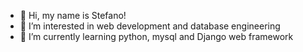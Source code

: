 - 👋 Hi, my name is Stefano!
- 👀 I’m interested in web development and database engineering
- 🌱 I’m currently learning python, mysql and Django web framework

<!---
spizzo88/spizzo88 is a ✨ special ✨ repository because its `README.md` (this file) appears on your GitHub profile.
You can click the Preview link to take a look at your changes.
--->

